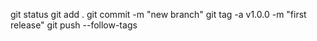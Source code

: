 
git status
git add .
git commit -m "new branch" 
git tag -a v1.0.0 -m "first release"
git push --follow-tags    